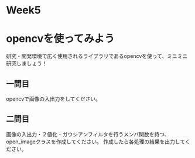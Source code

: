 # Week5
# opencvを使ってみよう
研究・開発環境で広く使用されるライブラリであるopencvを使って、ミニミニ研究しましょう！

## 一問目
opencvで画像の入出力をしてください。

## 二問目
画像の入出力・２値化・ガウシアンフィルタを行うメンバ関数を持つ、open_imageクラスを作成してください。
作成したら各処理の結果を出力してください。